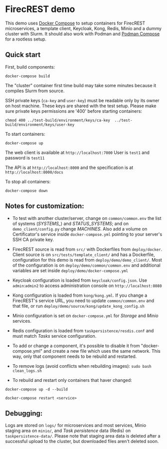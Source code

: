 # FirecREST demo

This demo uses [Docker Compose](https://docs.docker.com/compose/install/) to setup containers for FirecREST microservices, a template client, Keycloak, Kong, Redis, Minio and a dummy cluster with Slurm. It should also work with Podman and [Podman Compose](https://github.com/containers/podman-compose) for a rootless setup.

## Quick start

First, build components:

`docker-compose build`

The "cluster" container first time build may take some minutes because it compiles Slurm from source.

SSH private keys (`ca-key` and `user-key`) must be readable only by its owner on host machine. These keys are shared with the test setup. Please make sure private keys permissions are '400' before starting containers:

`chmod 400 ../test-build/environment/keys/ca-key  ../test-build/environment/keys/user-key`


To start containers:

`docker-compose up`

The web client is available at `http://localhost:7000`  User is `test1` and password is `test11`

The API is at `http://localhost:8000` and the specification is at `http://localhost:8000/docs`


To stop all containers:

`docker-compose down`



## Notes for customization:

- To test with another cluster/server, change on `common/common.env` the list of systems (*SYSTEMS_*) and *STATUS_SYSTEMS*; and on `demo_client/config.py` change *MACHINES*. Also add a volume on Certificator's service inside `docker-compose.yml` pointing to your server's SSH CA private key.

- FirecREST source is read from `src/` with Dockerfiles from `deploy/docker`. Client source is on `src/tests/template_client/` and has a Dockerfile, configuration for this demo is read from `deploy/demo/demo_client/`. Most of the configuration is on `deploy/demo/common/common.env` and additional variables are set inside `deploy/demo/docker-compose.yml`

- Keycloak configuration is loaded from `keycloak/config.json`. Use `admin`:`admin2` to access administration console on `http://localhost:8080`

- Kong configuration is loaded from `kong/kong.yml`. If you change a FirecREST's service URL, you need to update `common/common.env` and that file, or run `deploy/demo/source/kong/update_kong_config.sh`

- Minio configuration is set on `docker-compose.yml` for *Storage* and *Minio* services.

- Redis configuration is loaded from `taskpersistence/resdis.conf` and must match *Tasks* service configuration.

- To add or change a component, it's possible to disable it from "docker-compose.yml" and create a new file which uses the same network. This way, only that component needs to be rebuild and restarted.

- To remove logs (avoid conflicts when rebuilding images): `sudo bash clean_logs.sh`

- To rebuild and restart only containers that haver changed:

`docker-compose up -d --build`

`docker-compose restart <service>`



## Debugging:

Logs are stored on `logs/` for microservices and most services, Minio staging area on `minio/`, and  *Task persistence* data (Redis) on `taskpersistence-data/`. Please note that staging area data is deleted after a successful upload to the cluster, but downloaded files aren't deleted soon.
